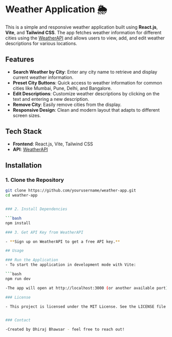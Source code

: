 # Weather Application 🌦️

This is a simple and responsive weather application built using **React.js**, **Vite**, and **Tailwind CSS**. The app fetches weather information for different cities using the [WeatherAPI](https://www.weatherapi.com/) and allows users to view, add, and edit weather descriptions for various locations.

## Features

- **Search Weather by City**: Enter any city name to retrieve and display current weather information.
- **Preset City Buttons**: Quick access to weather information for common cities like Mumbai, Pune, Delhi, and Bangalore.
- **Edit Descriptions**: Customize weather descriptions by clicking on the text and entering a new description.
- **Remove City**: Easily remove cities from the display.
- **Responsive Design**: Clean and modern layout that adapts to different screen sizes.

## Tech Stack

- **Frontend**: React.js, Vite, Tailwind CSS
- **API**: [WeatherAPI](https://www.weatherapi.com/)

## Installation

### 1. Clone the Repository

```bash
git clone https://github.com/yourusername/weather-app.git
cd weather-app


### 2. Install Dependencies

```bash 
npm install

### 3. Get API Key from WeatherAPI

- **Sign up on WeatherAPI to get a free API key.**

## Usage

### Run the Application
- To start the application in development mode with Vite:

```bash
npm run dev 

-The app will open at http://localhost:3000 (or another available port) in your default browser.

### License

- This project is licensed under the MIT License. See the LICENSE file for more details.


### Contact

-Created by Dhiraj Bhawsar - feel free to reach out!

